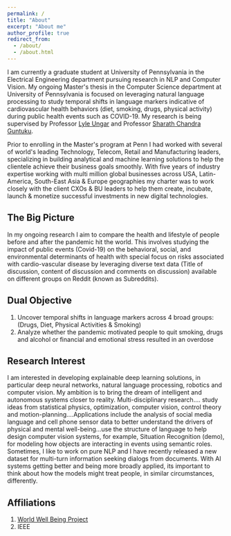```yaml
---
permalink: /
title: "About"
excerpt: "About me"
author_profile: true
redirect_from: 
  - /about/
  - /about.html
---
```


I am currently a graduate student at University of Pennsylvania in the Electrical Engineering department pursuing research in NLP and Computer Vision. My ongoing Master's thesis in the Computer Science department at University of Pennsylvania is focused on leveraging natural language processing to study temporal shifts in language markers indicative of cardiovascular health behaviors (diet, smoking, drugs, physical activity) during public health events such as COVID-19. My research is being supervised by Professor [Lyle Ungar](https://www.cis.upenn.edu/~ungar/) and Professor [Sharath Chandra Guntuku](https://sharathg.cis.upenn.edu/).

Prior to enrolling in the Master's program at Penn I had worked with several of world's leading Technology, Telecom, Retail and Manufacturing leaders, specializing in building analytical and machine learning solutions to help the clientele achieve their business goals smoothly. With five years of industry expertise working with multi million global businesses across USA, Latin-America, South-East Asia & Europe geographies my charter was to work closely with the client CXOs & BU leaders to help them create, incubate, launch & monetize successful investments in new digital technologies.

The Big Picture
------
In my ongoing research I aim to compare the health and lifestyle of people before and after the pandemic hit the world. This involves studying the impact of public events (Covid-19) on the behavioral, social, and environmental determinants of health with special focus on risks associated with cardio-vascular disease by leveraging diverse text data (Title of discussion, content of discussion and comments on discussion) available on different groups on Reddit (known as Subreddits).

Dual Objective
------
1. Uncover temporal shifts in language markers across 4 broad groups: (Drugs, Diet, Physical Activities & Smoking)
2. Analyze whether the pandemic motivated people to quit smoking, drugs and alcohol or financial and emotional stress resulted in an overdose

Research Interest
-----
I am interested in developing explainable deep learning solutions, in particular deep neural networks, natural language processing, robotics and computer vision. My ambition is to bring the dream of intelligent and autonomous systems closer to reality. Multi-disciplinary research.... study ideas from statistical physics, optimization, computer vision, control theory and motion-planning....Applications include the analysis of social media language and cell phone sensor data to better understand the drivers of physical and mental well-being...use the structure of language to help design computer vision systems, for example, Situation Recognition (demo), for modeling how objects are interacting in events using semantic roles. Sometimes, I like to work on pure NLP and I have recently released a new dataset for multi-turn information seeking dialogs from documents. With AI systems getting better and being more broadly applied, its important to think about how the models might treat people, in similar circumstances, differently.

Affiliations
-----
1. [World Well Being Project](http://www.wwbp.org/about.html)
2. IEEE

